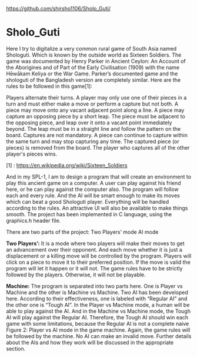 https://github.com/shirsho1106/Sholo_Guti/

# Sholo_Guti




Here I try to digitalize a very common rural game of South Asia named Shologuti. Which is known by the outside world as Sixteen Soldiers. 
The game was documented by Henry Parker in Ancient Ceylon: An Account of the Aborigines and of Part of the Early Civilisation (1909) with the name Hēwākam Keliya or the War Game.
Parker’s documented game and the shologuti of the Bangladesh version are completely similar. Here are the rules to be followed in this game[1]:

Players alternate their turns.
A player may only use one of their pieces in a turn and must either make a move or perform a capture but not both.
A piece may move onto any vacant adjacent point along a line.
A piece may capture an opposing piece by a short leap. The piece must be adjacent to the opposing piece, and leap over it onto a vacant point immediately beyond. The leap must be in a straight line and follow the pattern on the board. Captures are not mandatory. A piece can continue to capture within the same turn and may stop capturing any time. The captured piece (or pieces) is removed from the board.
The player who captures all of the other player's pieces wins.
 
[1] : https://en.wikipedia.org/wiki/Sixteen_Soldiers

And in my SPL-1, I am to design a program that will create an environment to play this ancient game on a computer. A user can play against his friend here, or he can play against the computer also.
The program will follow each and every rule. And the AI will be smart enough to make its moves which can beat a good Shologuti player. Everything will be handled according to the rules. An attractive UI will also be available to make things smooth.
The project has been implemented in C language, using the graphics.h header file.



There are two parts of the project:
Two Players’ mode
AI mode

 **Two Players’:**
It is a mode where two players will make their moves to get an advancement over their opponent. And each move whether it is just a displacement or a killing move will be controlled by the program. Players will click on a piece to move it to their preferred position. If the move is valid the program will let it happen or it will not. The game rules have to be strictly followed by the players. Otherwise, it will not be playable.


 **Machine:**
The program is separated into two parts here. One is Player vs Machine and the other is Machine vs Machine. 
Two AI has been developed here. According to their effectiveness, one is labeled with “Regular AI” and the other one is “Tough AI”.
In the Player vs Machine mode, a human will be able to play against the AI. And in the Machine vs Machine mode, the Tough AI will play against the Regular AI. Therefore, the Tough AI should win each game with some limitations, because the Regular AI is not a complete naive 
Figure 2: Player vs AI mode in the game machine. Again, the game rules will be followed by the machine. No AI can make an invalid move. Further details about the AIs and how they work will be discussed in the appropriate section.

